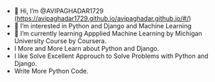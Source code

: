 - 👋 Hi, I’m @AVIPAGHADAR1729 (https://avipaghadar1729.github.io/avipaghadar.github.io/#/)
- 👀 I’m interested in Python and Django and Machine Learning
- 🌱 I’m currently learning  Appplied Machine Learning by Michigan University Course by Coursera.
- I More and More Learn about Python and Django.
- I like Solve Excellent Approuch to Solve Problems with Python and Django.
- Write More Python Code.

<!---
AVIPAGHADAR1729/AVIPAGHADAR1729 is a ✨ special ✨ repository because its `README.md` (this file) appears on your GitHub profile.
You can click the Preview link to take a look at your changes.
--->
